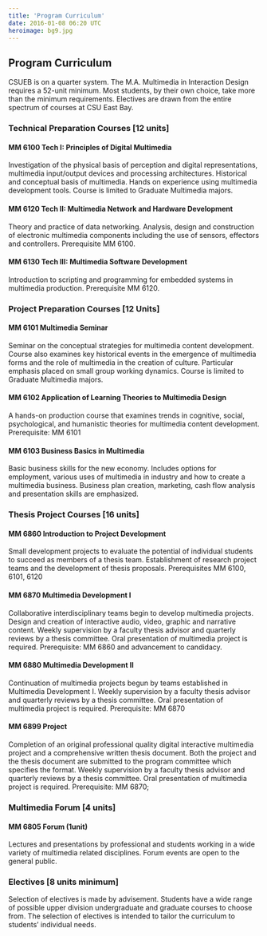 ```yaml
---
title: 'Program Curriculum'
date: 2016-01-08 06:20 UTC
heroimage: bg9.jpg
---
```


Program Curriculum
------------------

CSUEB is on a quarter system. The M.A. Multimedia in Interaction Design requires a 52-unit minimum.  Most students, by their own choice, take more than the minimum requirements. Electives are drawn from the entire spectrum of courses at CSU East Bay.

### Technical Preparation Courses [12 units]

#### MM 6100 Tech I: Principles of Digital Multimedia
Investigation of the physical basis of perception and digital representations, multimedia input/output devices and processing architectures. Historical and conceptual basis of multimedia. Hands on experience using multimedia development tools. Course is limited to Graduate Multimedia majors.

#### MM 6120 Tech II: Multimedia Network and Hardware Development
Theory and practice of data networking. Analysis, design and construction of electronic multimedia components including the use of sensors, effectors and controllers. Prerequisite MM 6100.

#### MM 6130 Tech III: Multimedia Software Development
Introduction to scripting and programming for embedded systems in multimedia production. Prerequisite MM 6120.

### Project Preparation Courses [12 Units]

#### MM 6101 Multimedia Seminar
Seminar on the conceptual strategies for multimedia content development. Course also examines key historical events in the emergence of multimedia forms and the role of multimedia in the creation of culture. Particular emphasis placed on small group working dynamics. Course is limited to Graduate Multimedia majors.

#### MM 6102 Application of Learning Theories to Multimedia Design
A hands-on production course that examines trends in cognitive, social, psychological, and humanistic theories for multimedia content development. Prerequisite: MM 6101

#### MM 6103 Business Basics in Multimedia
Basic business skills for the new economy. Includes options for employment, various uses of multimedia in industry and how to create a multimedia business. Business plan creation, marketing, cash flow analysis and presentation skills are emphasized.

### Thesis Project Courses [16 units]

#### MM 6860 Introduction to Project Development
Small development projects to evaluate the potential of individual students to succeed as members of a thesis team. Establishment of research project teams and the development of thesis proposals. Prerequisites MM 6100, 6101, 6120

#### MM 6870 Multimedia Development I
Collaborative interdisciplinary teams begin to develop multimedia projects. Design and creation of interactive audio, video, graphic and narrative content. Weekly supervision by a faculty thesis advisor and quarterly reviews by a thesis committee. Oral presentation of multimedia project is required. Prerequisite: MM 6860 and advancement to candidacy.

#### MM 6880 Multimedia Development II
Continuation of multimedia projects begun by teams established in Multimedia Development I. Weekly supervision by a faculty thesis advisor and quarterly reviews by a thesis committee. Oral presentation of multimedia project is required. Prerequisite: MM 6870

#### MM 6899 Project
Completion of an original professional quality digital interactive multimedia project and a comprehensive written thesis document. Both the project and the thesis document are submitted to the program committee which specifies the format. Weekly supervision by a faculty thesis advisor and quarterly reviews by a thesis committee. Oral presentation of multimedia project is required. Prerequisite: MM 6870;

### Multimedia Forum [4 units]

#### MM 6805 Forum (1unit)
Lectures and presentations by professional and students working in a wide variety of multimedia related disciplines. Forum events are open to the general public.

### Electives [8 units minimum]

Selection of electives is made by advisement. Students have a wide range of possible upper division undergraduate and graduate courses to choose from. The selection of electives is intended to tailor the curriculum to students’ individual needs.
